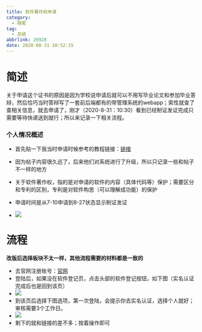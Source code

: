```yaml
---
title: 软件著作权申请
category:
  - 随笔
tag:
  - 总结
abbrlink: 26928
date: 2020-08-31 10:52:15
---
```


# 简述
关于申请这个证书的原因是因为学校说申请后就可以不用写毕业论文和参加毕业答辩，然后恰巧当时答辩写了一套前后端都有的带管理系统的webapp；索性就查了查相关信息，就去申请了，刚才（2020-8-31：10:30）看到已经制证发证完成只需要等待快递送到就行；所以来记录一下相关流程。
<!-- more -->

###  个人情况概述
- 首先贴一下我当时申请时候参考的教程链接：[链接](https://zhuanlan.zhihu.com/p/72729628)
- 因为帖子内容很久远了，后来他们对系统进行了升级，所以只记录一些和帖子不一样的地方
- 关于软件著作权，指的是对申请的软件的内容（具体代码等）保护；需要区分和专利的区别，专利是对软件构思（可以理解成功能）的保护
- 申请时间是从7-10申请到8-27状态显示制证发证

- ![](http://img.shuaxindiary.cn/zhuzuoquan.png)

# 流程
**改版后选择板块不太一样，其他流程需要的材料都是一致的**
- 去官网注册账号：[官网](https://register.ccopyright.com.cn/registration.html#/registerSoft)
- 登陆后，如果没在软件登记页，点击头部的软件登记按钮，如下图（实名认证完成后也是回到该页）
- ![](http://img.shuaxindiary.cn/zhuzuoquan2.png)
- 到该页后选择下图选项，第一次登陆，会提示你去实名认证，选择个人就好；审核需要3个工作日。
- ![](http://img.shuaxindiary.cn/zhuzuoquan3.png)
- 剩下的就和链接的差不多；按着操作即可


